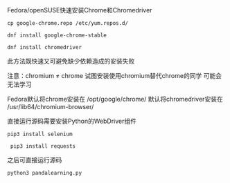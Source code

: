 Fedora/openSUSE快速安装Chrome和Chromedriver

 `cp google-chrome.repo /etc/yum.repos.d/`

 `dnf install google-chrome-stable`

 `dnf install chromedriver`

此方法既快速又可避免缺少依赖造成的安装失败

注意：chromium ≠ chrome
试图安装使用chromium替代chrome的同学 可能会无法学习

Fedora默认将chrome安装在
/opt/google/chrome/
默认将chromedriver安装在
/usr/lib64/chromium-browser/



直接运行源码需要安装Python的WebDriver组件

`pip3 install selenium`

` pip3 install requests`

之后可直接运行源码

 `python3 pandalearning.py`